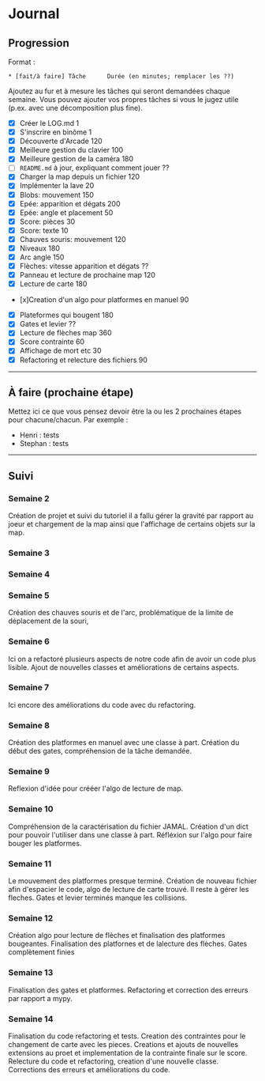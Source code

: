 # Journal

## Progression

Format :

    * [fait/à faire] Tâche      Durée (en minutes; remplacer les ??)

Ajoutez au fur et à mesure les tâches qui seront demandées chaque semaine.
Vous pouvez ajouter vos propres tâches si vous le jugez utile (p.ex. avec une décomposition plus fine).

* [x] Créer le LOG.md                                                  1
* [x] S'inscrire en binôme                                             1
* [x] Découverte d'Arcade                                              120
* [x] Meilleure gestion du clavier                                     100
* [x] Meilleure gestion de la caméra                                   180
* [ ] `README.md` à jour, expliquant comment jouer                     ??
* [x] Charger la map depuis un fichier                                 120
* [x] Implémenter la lave                                              20
* [x] Blobs: mouvement                                                 150
* [x] Epée: apparition et dégats                                       200
* [x] Epée: angle et placement                                         50
* [x] Score: pièces                                                    30
* [x] Score: texte                                                     10
* [x] Chauves souris: mouvement                                        120
* [x] Niveaux                                                          180 
* [x] Arc angle                                                        150
* [x] Flèches: vitesse apparition et dégats                            ??
* [x] Panneau et lecture de prochaine map                              120
* [x] Lecture de carte                                                 180
* [x]Creation d'un algo pour platformes en manuel                      90
* [x] Plateformes qui bougent                                          180
* [x] Gates et levier                                                  ??
* [x] Lecture de flèches map                                           360  
* [x] Score contrainte                                                 60
* [x] Affichage de mort etc                                            30
* [x] Refactoring et relecture des fichiers                            90

---

## À faire (prochaine étape)

Mettez ici ce que vous pensez devoir être la ou les 2 prochaines étapes pour chacune/chacun.
Par exemple :

* Henri : tests
* Stephan :  tests 

---

## Suivi

### Semaine 2
Création de projet et suivi du tutoriel il a fallu gérer la gravité par rapport au joeur et chargement de la map ainsi que l'affichage de certains objets sur la map.
### Semaine 3

### Semaine 4

### Semaine 5
Création des chauves souris et de l'arc, problématique de la limite de déplacement de la souri,
### Semaine 6
Ici on a refactoré plusieurs aspects de notre code afin de avoir un code plus lisible. Ajout de nouvelles classes et améliorations de certains aspects.
### Semaine 7
Ici encore des améliorations du code avec du refactoring.
### Semaine 8
Création des platformes en manuel avec une classe à part. Création du début des gates, compréhension de la tâche demandée.
### Semaine 9
Reflexion d'idée pour crééer l'algo de lecture de map.
### Semaine 10
Compréhension de la caractérisation du fichier JAMAL. Création d'un dict pour pouvoir l'utiliser dans une classe à part. Réfléxion sur l'algo pour faire bouger les platformes.
### Semaine 11
Le mouvement des platformes presque terminé. Création de nouveau fichier afin d'espacier le code, algo de lecture de carte trouvé. Il reste à gérer les fleches. Gates et levier terminés manque les collisions.
### Semaine 12
Création algo pour lecture de flèches et finalisation des platformes bougeantes. Finalisation des platfornes et de lalecture des flèches. Gates complètement finies 
### Semaine 13
Finalisation des gates et platformes. Refactoring et correction des erreurs par rapport a mypy. 
### Semaine 14
Finalisation du code refactoring et tests. Creation des contraintes pour le changement de carte avec les pieces. Creations et ajouts de nouvelles extensions au proet et implementation de la contrainte finale sur le score. Relecture du code et refactoring, creation d'une nouvelle classe. Corrections des erreurs et améliorations du code.